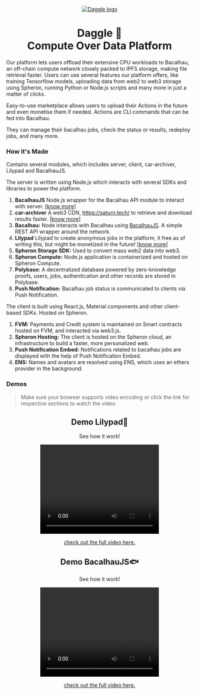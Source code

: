 <p align="center">
  <a href="https://beta.daggle.xyz">
    <img src="https://i.ibb.co/4JLkjfQ/Group-5.png" alt="Daggle logo" />
  </a>
  </p>

<h1 align="center">Daggle 🦈<br>Compute Over Data Platform</h1>

Our platform lets users offload their extensive CPU workloads to Bacalhau, an off-chain compute network closely packed to IPFS storage, making file retrieval faster. Users can use several features our platform offers, like training Tensorflow models, uploading data from web2 to web3 storage using Spheron, running Python or Node.js scripts and many more in just a matter of clicks.

Easy-to-use marketplace allows users to upload their Actions in the future and even monetise them if needed. Actions are CLI commands that can be fed into Bacalhau.

They can manage their bacalhau jobs, check the status or results, redeploy jobs, and many more.

### How it's Made

Contains several modules, which includes server, client, car-archiver, Lilypad and BacalhauJS.

The server is written using Node.js which interacts with several SDKs and libraries to power the platform.

1. **BacalhauJS** Node.js wrapper for the Bacalhau API module to interact with server. [\[know more\]](https://github.com/dagglexyz/bacalhau-js)
2. **car-archiver** A web3 CDN, https://saturn.tech/ to retrieve and download results faster. [\[know more\]](https://github.com/dagglexyz/car)
3.  **Bacalhau:** Node interacts with Bacalhau using [BacalhauJS](https://github.com/dagglexyz/bacalhau-js). A simple REST API wrapper around the network.
4. **Lilypad** Lilypad to create anonymous jobs in the platform, it free as of writing this, but might be monetized in the future! [\[know more\]](https://docs.lilypadnetwork.org/)
5.  **Spheron Storage SDK:** Used to convert mass web2 data into web3.
6.  **Spheron Compute:** Node.js application is containerized and hosted on Spheron Compute.
7.  **Polybase:** A decentralized database powered by zero-knowledge proofs, users, jobs, authentication and other records are stored in Polybase.
8.  **Push Notification:** Bacalhau job status is communicated to clients via Push Notification.

The client is built using React.js, Material components and other client-based SDKs. Hosted on Spheron.

1.  **FVM:** Payments and Credit system is maintained on Smart contracts hosted on FVM, and interacted via web3.js.
2.  **Spheron Hosting:** The client is hosted on the Spheron cloud, an infrastructure to build a faster, more personalized web.
3.  **Push Notification Embed:** Notifications related to bacalhau jobs are displayed with the help of Push Notification Embed.
4.  **ENS:** Names and avatars are resolved using ENS, which uses an ethers provider in the background.

### Demos

> Make sure your browser supports video encoding or click the link for
> respective sections to watch the video.

<div align="center">
  <h2>Demo Lilypad🍃</h2>
  <p>See how it work!</p>
<video width="320" height="240" controls>
  <source src="https://github.com/dagglexyz/.github/assets/53221136/db8d7437-8172-4ebe-a5e9-022bdcb704d4" type="video/mp4">
</video>
<div>

[check out the full video here.](https://github.com/dagglexyz/.github/assets/53221136/db8d7437-8172-4ebe-a5e9-022bdcb704d4)

<div align="center">
  <h2>Demo BacalhauJS🐟</h2>
  <p>See how it work!</p>
<video width="320" height="240" controls>
  <source src="https://github.com/dagglexyz/.github/assets/53221136/f6693936-e68b-4754-83c2-2a5398d8a4ff" type="video/mp4">
</video>
<div>

[check out the full video here.](https://github.com/dagglexyz/.github/assets/53221136/f6693936-e68b-4754-83c2-2a5398d8a4ff)
